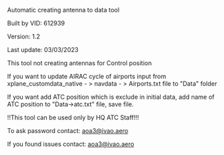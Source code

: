 Automatic creating antenna to data tool

Built by VID: 612939

Version: 1.2

Last update: 03/03/2023

This tool not creating antennas for Control position

If you want to update AIRAC cycle of airports input from xplane_customdata_native - > navdata - > Airports.txt file to "Data" folder

If you want add ATC position which is exclude in initial data, add name of ATC position to "Data->atc.txt" file, save file.

!!This tool can be used only by HQ ATC Staff!!!

To ask password contact: aoa3@ivao.aero

If you found issues contact: aoa3@ivao.aero
